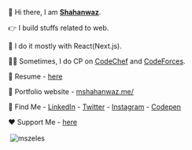 👋 Hi there, I am <strong><a href="https://mshahanwaz.me">Shahanwaz</a></strong>.

👉‍ I build stuffs related to web.

📌 I do it mostly with React(Next.js).

👨‍💻 Sometimes, I do CP on [CodeChef](https://www.codechef.com/users/nuliya) and [CodeForces](https://codeforces.com/profile/nuliya).

📄 Resume - [here](https://drive.google.com/file/d/1RFldluPiUXzuapkidvEPJ2n6SjOkFOPy/view?usp=sharing)

🚀 Portfolio website - [mshahanwaz.me/](https://mshahanwaz.me/)

🔎 Find Me - [LinkedIn](https://www.linkedin.com/in/mshahanwaz) - [Twitter](https://twitter.com/_mshahanwaz) - [Instagram](https://instagram.com/imshahanwaz) - [Codepen](https://codepen.io/mshahanwaz)

❤️ Support Me - [here](https://ko-fi.com/mshahanwaz)

<p>&nbsp;<img align="center" src="https://github-readme-stats.vercel.app/api?username=mshahanwaz&show_icons=true&locale=en" alt="mszeles" /></p>
